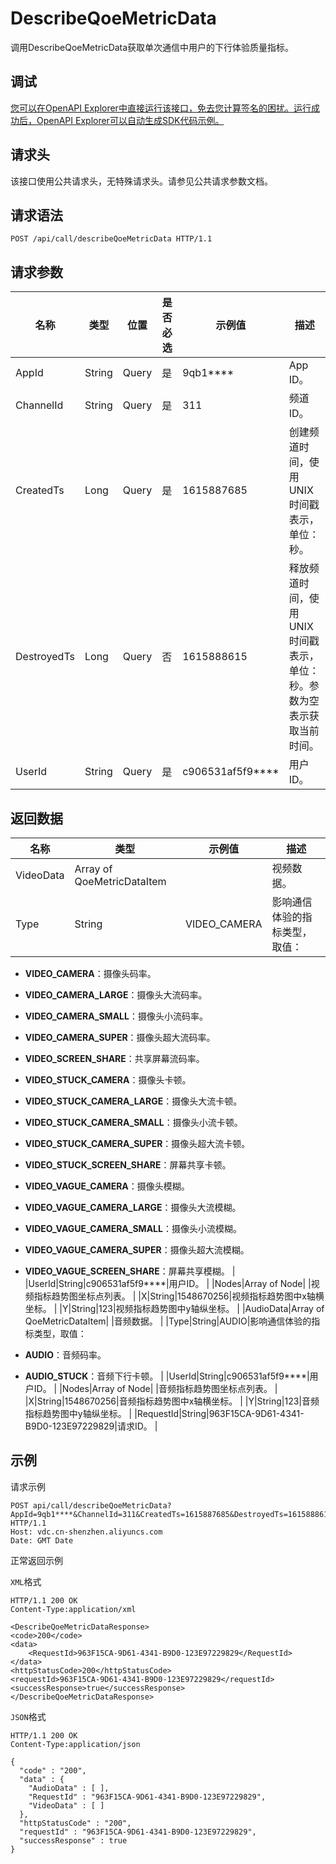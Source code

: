 # DescribeQoeMetricData

调用DescribeQoeMetricData获取单次通信中用户的下行体验质量指标。

## 调试

[您可以在OpenAPI Explorer中直接运行该接口，免去您计算签名的困扰。运行成功后，OpenAPI Explorer可以自动生成SDK代码示例。](https://api.aliyun.com/#product=vdc&api=DescribeQoeMetricData&type=ROA&version=2020-12-14)

## 请求头

该接口使用公共请求头，无特殊请求头。请参见公共请求参数文档。

## 请求语法

```
POST /api/call/describeQoeMetricData HTTP/1.1
```

## 请求参数

|名称|类型|位置|是否必选|示例值|描述|
|--|--|--|----|---|--|
|AppId|String|Query|是|9qb1\*\*\*\*|App ID。 |
|ChannelId|String|Query|是|311|频道ID。 |
|CreatedTs|Long|Query|是|1615887685|创建频道时间，使用UNIX时间戳表示，单位：秒。 |
|DestroyedTs|Long|Query|否|1615888615|释放频道时间，使用UNIX时间戳表示，单位：秒。参数为空表示获取当前时间。 |
|UserId|String|Query|是|c906531af5f9\*\*\*\*|用户ID。 |

## 返回数据

|名称|类型|示例值|描述|
|--|--|---|--|
|VideoData|Array of QoeMetricDataItem| |视频数据。 |
|Type|String|VIDEO\_CAMERA|影响通信体验的指标类型，取值：

 -   **VIDEO\_CAMERA**：摄像头码率。
-   **VIDEO\_CAMERA\_LARGE**：摄像头大流码率。
-   **VIDEO\_CAMERA\_SMALL**：摄像头小流码率。
-   **VIDEO\_CAMERA\_SUPER**：摄像头超大流码率。
-   **VIDEO\_SCREEN\_SHARE**：共享屏幕流码率。
-   **VIDEO\_STUCK\_CAMERA**：摄像头卡顿。
-   **VIDEO\_STUCK\_CAMERA\_LARGE**：摄像头大流卡顿。
-   **VIDEO\_STUCK\_CAMERA\_SMALL**：摄像头小流卡顿。
-   **VIDEO\_STUCK\_CAMERA\_SUPER**：摄像头超大流卡顿。
-   **VIDEO\_STUCK\_SCREEN\_SHARE**：屏幕共享卡顿。
-   **VIDEO\_VAGUE\_CAMERA**：摄像头模糊。
-   **VIDEO\_VAGUE\_CAMERA\_LARGE**：摄像头大流模糊。
-   **VIDEO\_VAGUE\_CAMERA\_SMALL**：摄像头小流模糊。
-   **VIDEO\_VAGUE\_CAMERA\_SUPER**：摄像头超大流模糊。
-   **VIDEO\_VAGUE\_SCREEN\_SHARE**：屏幕共享模糊。 |
|UserId|String|c906531af5f9\*\*\*\*|用户ID。 |
|Nodes|Array of Node| |视频指标趋势图坐标点列表。 |
|X|String|1548670256|视频指标趋势图中x轴横坐标。 |
|Y|String|123|视频指标趋势图中y轴纵坐标。 |
|AudioData|Array of QoeMetricDataItem| |音频数据。 |
|Type|String|AUDIO|影响通信体验的指标类型，取值：

 -   **AUDIO**：音频码率。
-   **AUDIO\_STUCK**：音频下行卡顿。 |
|UserId|String|c906531af5f9\*\*\*\*|用户ID。 |
|Nodes|Array of Node| |音频指标趋势图坐标点列表。 |
|X|String|1548670256|音频指标趋势图中x轴横坐标。 |
|Y|String|123|音频指标趋势图中y轴纵坐标。 |
|RequestId|String|963F15CA-9D61-4341-B9D0-123E97229829|请求ID。 |

## 示例

请求示例

```
POST api/call/describeQoeMetricData?AppId=9qb1****&ChannelId=311&CreatedTs=1615887685&DestroyedTs=1615888615&UserId=c906531af5f9**** HTTP/1.1
Host: vdc.cn-shenzhen.aliyuncs.com 
Date: GMT Date
```

正常返回示例

`XML`格式

```
HTTP/1.1 200 OK
Content-Type:application/xml

<DescribeQoeMetricDataResponse>
<code>200</code>
<data>
    <RequestId>963F15CA-9D61-4341-B9D0-123E97229829</RequestId>
</data>
<httpStatusCode>200</httpStatusCode>
<requestId>963F15CA-9D61-4341-B9D0-123E97229829</requestId>
<successResponse>true</successResponse>
</DescribeQoeMetricDataResponse>
```

`JSON`格式

```
HTTP/1.1 200 OK
Content-Type:application/json

{
  "code" : "200",
  "data" : {
    "AudioData" : [ ],
    "RequestId" : "963F15CA-9D61-4341-B9D0-123E97229829",
    "VideoData" : [ ]
  },
  "httpStatusCode" : "200",
  "requestId" : "963F15CA-9D61-4341-B9D0-123E97229829",
  "successResponse" : true
}
```

